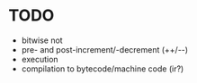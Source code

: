 # TODO

- bitwise not
- pre- and post-increment/-decrement (++/--)
- execution
- compilation to bytecode/machine code (ir?)
